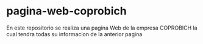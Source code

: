 # pagina-web-coprobich
En este repositorio se realiza una pagina Web de la empresa COPROBICH la cual tendra todas su informacion de la anterior pagina
